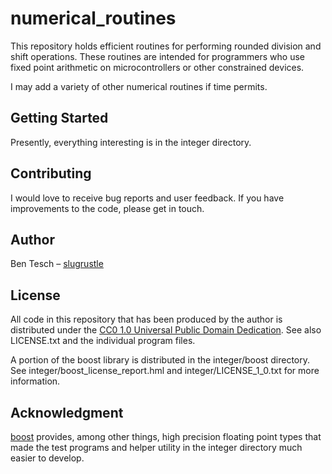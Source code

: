 # numerical\_routines

This repository holds efficient routines for performing rounded division and shift operations. These routines are intended for programmers who use fixed point arithmetic on microcontrollers or other constrained devices.

I may add a variety of other numerical routines if time permits.

## Getting Started

Presently, everything interesting is in the integer directory.

## Contributing

I would love to receive bug reports and user feedback. If you have improvements to the code, please get in touch.

## Author

Ben Tesch &#x2013; [slugrustle](https://github.com/slugrustle)

## License

All code in this repository that has been produced by the author is distributed under the [CC0 1.0 Universal Public Domain Dedication](https://creativecommons.org/publicdomain/zero/1.0/). See also LICENSE.txt and the individual program files.

A portion of the boost library is distributed in the integer/boost directory. See integer/boost\_license\_report.hml and integer/LICENSE\_1\_0.txt for more information.

## Acknowledgment

[boost](https://www.boost.org/) provides, among other things, high precision floating point types that made the test programs and helper utility in the integer directory much easier to develop.